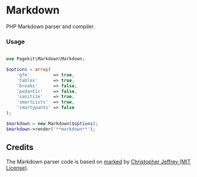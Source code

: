 Markdown
========

PHP Markdown parser and compiler.


### Usage


```php

use Pagekit\Markdown\Markdown;

$options = array(
    'gfm'         => true,
    'tables'      => true,
    'breaks'      => false,
    'pedantic'    => false,
    'sanitize'    => true,
    'smartLists'  => true,
    'smartypants' => false
);

$markdown = new Markdown($options);
$markdown->render('**markdown**');
```


## Credits

The Markdown parser code is based on [marked](https://github.com/chjj/marked) by [Christopher Jeffrey (MIT License)](https://github.com/chjj/marked/blob/master/LICENSE).
